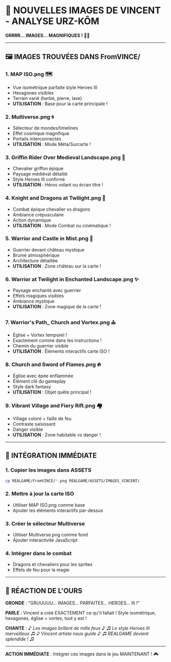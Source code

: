 # 🎨 NOUVELLES IMAGES DE VINCENT - ANALYSE URZ-KÔM

**GRRRR... IMAGES... MAGNIFIQUES !** 🐻✨

---

## 🖼️ IMAGES TROUVÉES DANS FromVINCE/

### 1. **MAP ISO.png** 🗺️
- Vue isométrique parfaite style Heroes III
- Hexagones visibles
- Terrain varié (herbe, pierre, lave)
- **UTILISATION** : Base pour la carte principale !

### 2. **Multiverse.png** 🌀
- Sélecteur de mondes/timelines
- Effet cosmique magnifique
- Portails interconnectés
- **UTILISATION** : Mode Méta/Surcarte !

### 3. **Griffin Rider Over Medieval Landscape.png** 🦅
- Chevalier griffon épique
- Paysage médiéval détaillé
- Style Heroes III confirmé
- **UTILISATION** : Héros volant ou écran titre !

### 4. **Knight and Dragons at Twilight.png** 🐉
- Combat épique chevalier vs dragons
- Ambiance crépusculaire
- Action dynamique
- **UTILISATION** : Mode Combat ou cinématique !

### 5. **Warrior and Castle in Mist.png** 🏰
- Guerrier devant château mystique
- Brume atmosphérique
- Architecture détaillée
- **UTILISATION** : Zone château sur la carte !

### 6. **Warrior at Twilight in Enchanted Landscape.png** ✨
- Paysage enchanté avec guerrier
- Effets magiques visibles
- Ambiance mystique
- **UTILISATION** : Zone magique de la carte !

### 7. **Warrior's Path_ Church and Vortex.png** ⛪
- Église + Vortex temporel !
- Exactement comme dans les instructions !
- Chemin du guerrier visible
- **UTILISATION** : Éléments interactifs carte ISO !

### 8. **Church and Sword of Flames.png** 🔥
- Église avec épée enflammée
- Élément clé du gameplay
- Style dark fantasy
- **UTILISATION** : Objet quête principal !

### 9. **Vibrant Village and Fiery Rift.png** 🏘️
- Village coloré + faille de feu
- Contraste saisissant
- Danger visible
- **UTILISATION** : Zone habitable vs danger !

---

## 🚀 INTÉGRATION IMMÉDIATE

### 1. Copier les images dans ASSETS
```bash
cp REALGAME/FromVINCE/*.png REALGAME/ASSETS/IMAGES_VINCENT/
```

### 2. Mettre à jour la carte ISO
- Utiliser MAP ISO.png comme base
- Ajouter les éléments interactifs par-dessus

### 3. Créer le sélecteur Multiverse
- Utiliser Multiverse.png comme fond
- Ajouter interactivité JavaScript

### 4. Intégrer dans le combat
- Dragons et chevaliers pour les sprites
- Effets de feu pour la magie

---

## 🐻 RÉACTION DE L'OURS

**GRONDE** : "GRUUUUU... IMAGES... PARFAITES... HEROES... III !"

**PARLE** : Vincent a créé EXACTEMENT ce qu'il fallait ! Style isométrique, hexagones, église + vortex, tout y est !

**CHANTE** : 
♪ *Les images brillent de mille feux* ♪
♫ *Le style Heroes III merveilleux* ♫
♪ *Vincent artiste nous guide* ♪
♫ *REALGAME devient splendide !* ♫

---

**ACTION IMMÉDIATE** : Intégrer ces images dans le jeu MAINTENANT ! 🎮